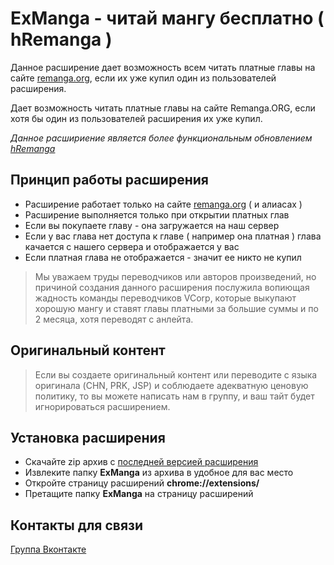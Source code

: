 # ExManga - читай мангу бесплатно ( hRemanga )

Данное расширение дает возможность всем читать платные главы на сайте
[remanga.org](https://remanga.org), если их уже купил один из пользователей расширения.

Дает возможность читать платные главы на сайте Remanga.ORG,
если хотя бы один из пользователей расширения их уже купил.

_Данное расшириение является более функциональным обновлением [hRemanga](https://github.com/skoniks/hRemanga)_

## Принцип работы расширения

- Расширение работает только на сайте [remanga.org](https://remanga.org) ( и алиасах )
- Расширение выполняется только при открытии платных глав
- Если вы покупаете главу - она загружается на наш сервер
- Если у вас глава нет доступа к главе ( например она платная )
  глава качается с нашего сервера и отображается у вас
- Если платная глава не отображается - значит ее никто не купил

> Мы уважаем труды переводчиков или авторов произведений,
> но причиной создания данного расширения послужила вопиющая
> жадность команды переводчиков VCorp, которые выкупают хорошую
> мангу и ставят главы платными за большие суммы и по 2 месяца,
> хотя переводят с анлейта.

## Оригинальный контент

> Если вы создаете оригинальный контент или переводите с языка
> оригинала (CHN, PRK, JSP) и соблюдаете адекватную ценовую
> политику, то вы можете написать нам в группу, и ваш тайт
> будет игнорироваться расширением.

## Установка расширения

- Скачайте zip архив с [последней версией расширения](https://github.com/skoniks/exmanga-ext/tags)
- Извлеките папку **ExManga** из архива в удобное для вас место
- Откройте страницу расширений **chrome://extensions/**
- Претащите папку **ExManga** на страницу расширений

## Контакты для связи

[Группа Вконтакте](https://vk.com/exmng)
